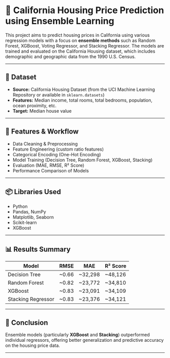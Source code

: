 # 🏡 California Housing Price Prediction using Ensemble Learning

This project aims to predict housing prices in California using various regression models with a focus on **ensemble methods** such as Random Forest, XGBoost, Voting Regressor, and Stacking Regressor. The models are trained and evaluated on the California Housing dataset, which includes demographic and geographic data from the 1990 U.S. Census.

---

## 📁 Dataset

- **Source:** California Housing Dataset (from the UCI Machine Learning Repository or available in `sklearn.datasets`)
- **Features:** Median income, total rooms, total bedrooms, population, ocean proximity, etc.
- **Target:** Median house value

---

## 🔧 Features & Workflow

- Data Cleaning & Preprocessing
- Feature Engineering (custom ratio features)
- Categorical Encoding (One-Hot Encoding)
- Model Training (Decision Tree, Random Forest, XGBoost, Stacking)
- Evaluation (MAE, RMSE, R² Score)
- Performance Comparison of Models

---

## 📦 Libraries Used

- Python
- Pandas, NumPy
- Matplotlib, Seaborn
- Scikit-learn
- XGBoost

---

## 📊 Results Summary

| Model                 | RMSE   | MAE      | R² Score |
|----------------------|--------|----------|----------|
| Decision Tree        | ~0.66  | ~32,298  | ~48,126  |
| Random Forest        | ~0.82  | ~23,772  | ~34,810  |
| XGBoost              | ~0.83  | ~23,091  | ~34,109  |
| Stacking Regressor   | ~0.83  | ~23,376  | ~34,121  |

---

## 📌 Conclusion

Ensemble models (particularly **XGBoost** and **Stacking**) outperformed individual regressors, offering better generalization and predictive accuracy on the housing price data.

---
